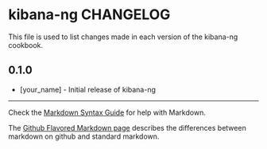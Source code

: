 kibana-ng CHANGELOG
===================

This file is used to list changes made in each version of the kibana-ng cookbook.

0.1.0
-----
- [your_name] - Initial release of kibana-ng

- - -
Check the [Markdown Syntax Guide](http://daringfireball.net/projects/markdown/syntax) for help with Markdown.

The [Github Flavored Markdown page](http://github.github.com/github-flavored-markdown/) describes the differences between markdown on github and standard markdown.
